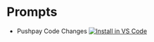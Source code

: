 # Prompts

- Pushpay Code Changes [![Install in VS Code](https://img.shields.io/badge/VS_Code-Install-0098FF?style=flat-square&logo=visualstudiocode&logoColor=white)](https%3A%2F%2Faka.ms%2Ffancy-copilot%2Finstall%2Fprompt%3Furl%3Dvscode%3Achat-prompt%2Finstall%3Furl%3Dhttps%3A%2F%2Fraw.githubusercontent.com%2Ffancycoconut%2Ffancy-copilot%2Frefs%2Fheads%2Fmaster%2Fprompts%2Fpushpay-code-changes.prompt.md%0A%0A)
